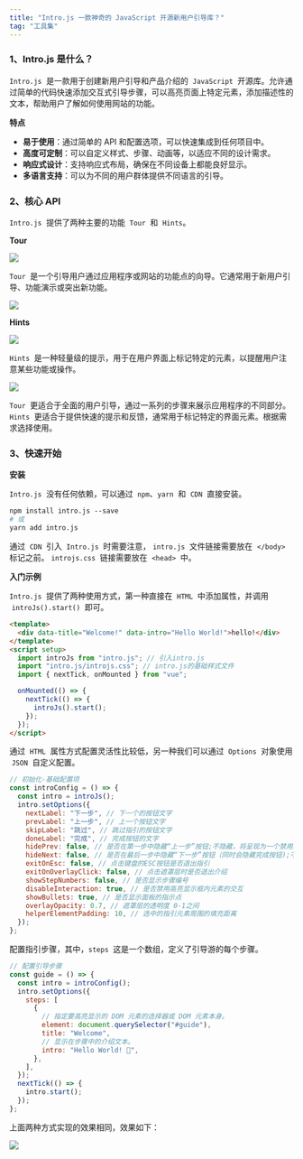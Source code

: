 ```yaml
---
title: "Intro.js 一款神奇的 JavaScript 开源新用户引导库？"
tag: "工具集"
---
```


### 1、Intro.js 是什么？

`Intro.js`  是一款用于创建新用户引导和产品介绍的  `JavaScript`  开源库。允许通过简单的代码快速添加交互式引导步骤，可以高亮页面上特定元素，添加描述性的文本，帮助用户了解如何使用网站的功能。

**特点**

- **易于使用**：通过简单的 API 和配置选项，可以快速集成到任何项目中。
- **高度可定制**：可以自定义样式、步骤、动画等，以适应不同的设计需求。
- **响应式设计**：支持响应式布局，确保在不同设备上都能良好显示。
- **多语言支持**：可以为不同的用户群体提供不同语言的引导。

### 2、核心 API

`Intro.js`  提供了两种主要的功能  `Tour`  和  `Hints`。

**Tour**

<img src="../imgs/02/06.gif" />

`Tour`  是一个引导用户通过应用程序或网站的功能点的向导。它通常用于新用户引导、功能演示或突出新功能。

<img src="../imgs/02/05.webp" />

**Hints**

<img src="../imgs/02/06.webp" />

`Hints`  是一种轻量级的提示，用于在用户界面上标记特定的元素，以提醒用户注意某些功能或操作。

<img src="../imgs/02/07.webp" />

`Tour`  更适合于全面的用户引导，通过一系列的步骤来展示应用程序的不同部分。`Hints`  更适合于提供快速的提示和反馈，通常用于标记特定的界面元素。根据需求选择使用。

### 3、快速开始

**安装**

`Intro.js`  没有任何依赖，可以通过  `npm`、`yarn`  和  `CDN`  直接安装。

```sh
npm install intro.js --save
# 或
yarn add intro.js
```

通过  `CDN`  引入  `Intro.js`  时需要注意， `intro.js`  文件链接需要放在  `</body>`  标记之前。 `introjs.css`  链接需要放在  `<head>`  中。

**入门示例**

`Intro.js`  提供了两种使用方式，第一种直接在  `HTML`  中添加属性，并调用  `introJs().start()`  即可。

```html
<template>
  <div data-title="Welcome!" data-intro="Hello World!">hello!</div>
</template>
<script setup>
  import introJs from "intro.js"; // 引入intro.js
  import "intro.js/introjs.css"; // intro.js的基础样式文件
  import { nextTick, onMounted } from "vue";

  onMounted(() => {
    nextTick(() => {
      introJs().start();
    });
  });
</script>
```

通过  `HTML`  属性方式配置灵活性比较低，另一种我们可以通过  `Options`  对象使用  `JSON`  自定义配置。

```js
// 初始化-基础配置项
const introConfig = () => {
  const intro = introJs();
  intro.setOptions({
    nextLabel: "下一步", // 下一个的按钮文字
    prevLabel: "上一步", // 上一个按钮文字
    skipLabel: "跳过", // 跳过指引的按钮文字
    doneLabel: "完成", // 完成按钮的文字
    hidePrev: false, // 是否在第一步中隐藏“上一步”按钮;不隐藏，将呈现为一个禁用的按钮
    hideNext: false, // 是否在最后一步中隐藏“下一步”按钮（同时会隐藏完成按钮);不隐藏，将呈现为一个禁用的按钮
    exitOnEsc: false, // 点击键盘的ESC按钮是否退出指引
    exitOnOverlayClick: false, // 点击遮罩层时是否退出介绍
    showStepNumbers: false, // 是否显示步骤编号
    disableInteraction: true, // 是否禁用高亮显示框内元素的交互
    showBullets: true, // 是否显示面板的指示点
    overlayOpacity: 0.7, // 遮罩层的透明度 0-1之间
    helperElementPadding: 10, // 选中的指引元素周围的填充距离
  });
};
```

配置指引步骤，其中，`steps`  这是一个数组，定义了引导游的每个步骤。

```js
// 配置引导步骤
const guide = () => {
  const intro = introConfig();
  intro.setOptions({
    steps: [
      {
        // 指定要高亮显示的 DOM 元素的选择器或 DOM 元素本身。
        element: document.querySelector("#guide"),
        title: "Welcome",
        // 显示在步骤中的介绍文本。
        intro: "Hello World! 👋",
      },
    ],
  });
  nextTick(() => {
    intro.start();
  });
};
```

上面两种方式实现的效果相同，效果如下：

<img src="../imgs/02/08.webp" />